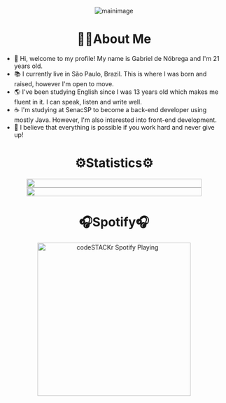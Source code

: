 <p align="center">
  <img src="https://user-images.githubusercontent.com/84252664/157065499-8705b002-7e87-4dc4-b56e-46a3f67954f9.png" alt="mainimage" />
</p>

<h1 align="center" width="100%">
👨‍💻About Me
</h1>

- 👋 Hi, welcome to my profile! My name is Gabriel de Nóbrega and I'm 21 years old.
- 📚 I currently live in São Paulo, Brazil. This is where I was born and raised, however I'm open to move.
- 🌎 I've been studying English since I was 13 years old which makes me fluent in it. I can speak, listen and write well.
- ☕ I'm studying at SenacSP to become a back-end developer using mostly Java. However, I'm also interested into front-end development.
- 🌱 I believe that everything is possible if you work hard and never give up!

<h1 align="center" width="100%">
⚙️Statistics⚙️
</h1>

<div align="center" style="display: flex; flex-direction: column;">
<a href="https://github.com/GabrielDeNobrega/">
  <img align="center" width="400" height="100%" src="https://github-readme-stats.vercel.app/api?username=GabrielDeNobrega&bg_color=355,19C1F2,13B63A&title_color=000000&text_color=4F4C4C"/>
</a>
<a href="https://github.com/GabrielDeNobrega/">
  <img align="center" width="400" height="100%" src="https://github-readme-stats.vercel.app/api/top-langs/?username=GabrielDeNobrega&layout=compact&bg_color=355,19C1F2,13B63A&title_color=000000&text_color=4F4C4C)](https://github.com/GabrielDeNobrega/github-readme-stats"/>
</a>
</div>
  
<h1 align="center" width="100%">
🎧Spotify🎧
</h1>

<div align="center">
  <a href="https://open.spotify.com/user/12174985492">
    <img src="https://novatorem-three-eosin.vercel.app/api/spotify" alt="codeSTACKr Spotify Playing" width="350" />
  </a>
</div>
